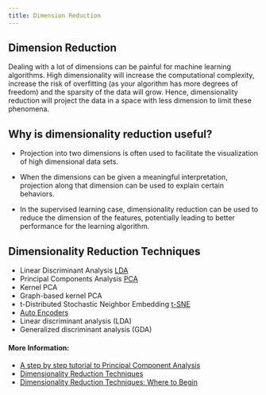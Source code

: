 ```yaml
---
title: Dimension Reduction
---
```

## Dimension Reduction
Dealing with a lot of dimensions can be painful for machine learning algorithms. High dimensionality will increase the computational complexity, increase the risk of overfitting (as your algorithm has more degrees of freedom) and the sparsity of the data will grow. Hence, dimensionality reduction will project the data in a space with less dimension to limit these phenomena.

## Why is dimensionality reduction useful?

- Projection into two dimensions is often used to facilitate the visualization of high dimensional data sets.

- When the dimensions can be given a meaningful interpretation, projection along that dimension can be used to explain certain behaviors.

- In the supervised learning case, dimensionality reduction can be used to reduce the dimension of the features, potentially leading to better performance for the learning algorithm.

## Dimensionality Reduction Techniques

- Linear Discriminant Analysis [LDA](http://scikit-learn.org/stable/modules/lda_qda.html)
- Principal Components Analysis [PCA](http://setosa.io/ev/principal-component-analysis/)
- Kernel PCA
- Graph-based kernel PCA
- t-Distributed Stochastic Neighbor Embedding [t-SNE](https://lvdmaaten.github.io/tsne/)
- [Auto Encoders](https://medium.com/towards-data-science/reducing-dimensionality-from-dimensionality-reduction-techniques-f658aec24dfe)
- Linear discriminant analysis (LDA)
- Generalized discriminant analysis (GDA)

#### More Information:
* [A step by step tutorial to Principal Component Analysis](https://plot.ly/ipython-notebooks/principal-component-analysis/#introduction)
* [Dimensionality Reduction Techniques](https://medium.com/towards-data-science/reducing-dimensionality-from-dimensionality-reduction-techniques-f658aec24dfe)
* [Dimensionality Reduction Techniques: Where to Begin](https://blog.treasuredata.com/blog/2016/03/25/dimensionality-reduction-techniques-where-to-begin)
